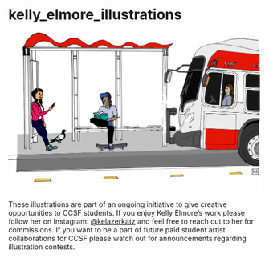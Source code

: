 # kelly_elmore_illustrations

![Muni Stop Illustration by Kelly Elmore](https://raw.githubusercontent.com/ccsf-math/kelly_elmore_illustrations/main/muni.svg)

These illustrations are part of an ongoing initiative to give creative opportunities to CCSF students. If you enjoy Kelly Elmore’s work please follow her on Instagram: [@kelazerkatz](https://instagram.com/kelazerkatz) and feel free to reach out to her for commissions. If you want to be a part of future paid student artist collaborations for CCSF please watch out for announcements regarding illustration contests.
